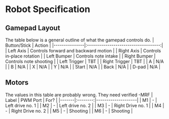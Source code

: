 # Robot Specification

## Gamepad Layout
The table below is a general outline of what the gamepad controls do.
|  Button/Stick |             Action                   |
|---------------|:------------------------------------:|
| Left Axis     | Controls forward and backward motion |
| Right Axis    | Controls in-place rotation           |
| Left Bumper   | Controls note intake                 |
| Right Bumper  | Controls note shooting               |
| Left Trigger  | TBT |
| Right Trigger | TBT |
| A             | N/A |
| B             | N/A |
| X             | N/A |
| Y             | N/A |
| Start         | N/A |
| Back          | N/A |
| D-pad         | N/A |

## Motors
The values in this table are probably wrong. They need verified -MRF
| Label | PWM Port | For?               |
|-------|:--------:|--------------------|
| M1    |  -       |  Left drive no. 1  |
| M2    |  -       |  Left drive no. 2  |
| M3    |  -   |  Right Drive no. 1 |
| M4    |  -   |  Right Drive no. 2 |
| M5    |  -   |  Shooting |
| M6    |  -   |  Shooting |
